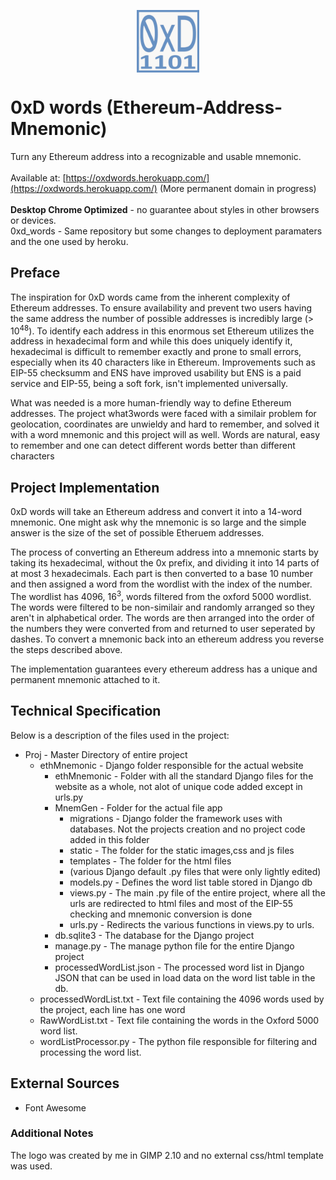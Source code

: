 <p align="center">
<img src="https://github.com/DanielMistrik/Ethereum-Address-Mnemonic/blob/01480605b450a087d4eac6ec2d452508f42a9048/ethMnemonic/MnemGen/static/bigLogo.jpg" width="100" height="100" align="center">
</p>

# 0xD words (Ethereum-Address-Mnemonic)
Turn any Ethereum address into a recognizable and usable mnemonic.<br>
<br>
Available at: [https://oxdwords.herokuapp.com/](https://oxdwords.herokuapp.com/) (More permanent domain in progress)
<br><br>
<b>Desktop Chrome Optimized</b> - no guarantee about styles in other browsers or devices.<br>
0xd_words - Same repository but some changes to deployment paramaters and the one used by heroku.

## Preface
<p> The inspiration for 0xD words came from the inherent complexity of Ethereum addresses. To ensure availability and prevent two users having the same address the number of possible addresses is incredibly large (> 10<sup>48</sup>). To identify each address in this enormous set Ethereum utilizes the address in hexadecimal form and while this does uniquely identify it, hexadecimal is difficult to remember exactly and prone to small errors, especially when its 40 characters like in Ethereum. Improvements such as EIP-55 checksumm and ENS have improved usability but ENS is a paid service and EIP-55, being a soft fork, isn't implemented universally. </p>
<p> What was needed is a more human-friendly way to define Ethereum addresses. The project what3words were faced with a similair problem for geolocation, coordinates are unwieldy and hard to remember, and solved it with a word mnemonic and this project will as well. Words are natural, easy to remember and one can detect different words better than different characters </p>

## Project Implementation
<p> 0xD words will take an Ethereum address and convert it into a 14-word mnemonic. One might ask why the mnemonic is so large and the simple answer is the size of the set of possible Etheruem addresses.</p>
<p> The process of converting an Ethereum address into a mnemonic starts by taking its hexadecimal, without the 0x prefix, and dividing it into 14 parts of at most 3 hexadecimals. Each part is then converted to a base 10 number and then assigned a word from the wordlist with the index of the number. The wordlist has 4096, 16<sup>3</sup>, words filtered from the oxford 5000 wordlist. The words were filtered to be non-similair and randomly arranged so they aren't in alphabetical order. The words are then arranged into the order of the numbers they were converted from and returned to user seperated by dashes. To convert a mnemonic back into an ethereum address you reverse the steps described above.</p>
<p> The implementation guarantees every ethereum address has a unique and permanent mnemonic attached to it.</p>

## Technical Specification
<p>Below is a description of the files used in the project:</p>

* Proj - Master Directory of entire project
  * ethMnemonic - Django folder responsible for the actual website
    * ethMnemonic - Folder with all the standard Django files for the website as a whole, not alot of unique code added except in urls.py
    * MnemGen - Folder for the actual file app
      * migrations - Django folder the framework uses with databases. Not the projects creation and no project code added in this folder
      * static - The folder for the static images,css and js files
      * templates - The folder for the html files
      * (various Django default .py files that were only lightly edited)
      * models.py - Defines the word list table stored in Django db
      * views.py - The main .py file of the entire project, where all the urls are redirected to html files and most of the EIP-55 checking and mnemonic conversion is done
      * urls.py - Redirects the various functions in views.py to urls.
    * db.sqlite3 - The database for the Django project
    * manage.py - The manage python file for the entire Django project
    * processedWordList.json - The processed word list in Django JSON that can be used in load data on the word list table in the db.  
  * processedWordList.txt - Text file containing the 4096 words used by the project, each line has one word
  * RawWordList.txt - Text file containing the words in the Oxford 5000 word list. 
  * wordListProcessor.py - The python file responsible for filtering and processing the word list.

## External Sources
* Font Awesome

### Additional Notes
The logo was created by me in GIMP 2.10 and no external css/html template was used.

